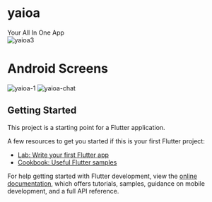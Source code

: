 # yaioa

Your All In One App  
![yaioa3](https://user-images.githubusercontent.com/40769994/230786957-851ac025-a6b7-4abc-8ba9-f9d5abcca10f.png)  
  
  # Android Screens  
![yaioa-1](https://user-images.githubusercontent.com/40769994/230786960-c312af0f-d721-4d3d-9913-dd30cbf9892f.png)
![yaioa-chat](https://user-images.githubusercontent.com/40769994/230786962-ff1e2a6c-be0c-48af-897f-2017976804bb.png)


## Getting Started

This project is a starting point for a Flutter application.

A few resources to get you started if this is your first Flutter project:

- [Lab: Write your first Flutter app](https://docs.flutter.dev/get-started/codelab)
- [Cookbook: Useful Flutter samples](https://docs.flutter.dev/cookbook)

For help getting started with Flutter development, view the
[online documentation](https://docs.flutter.dev/), which offers tutorials,
samples, guidance on mobile development, and a full API reference.
